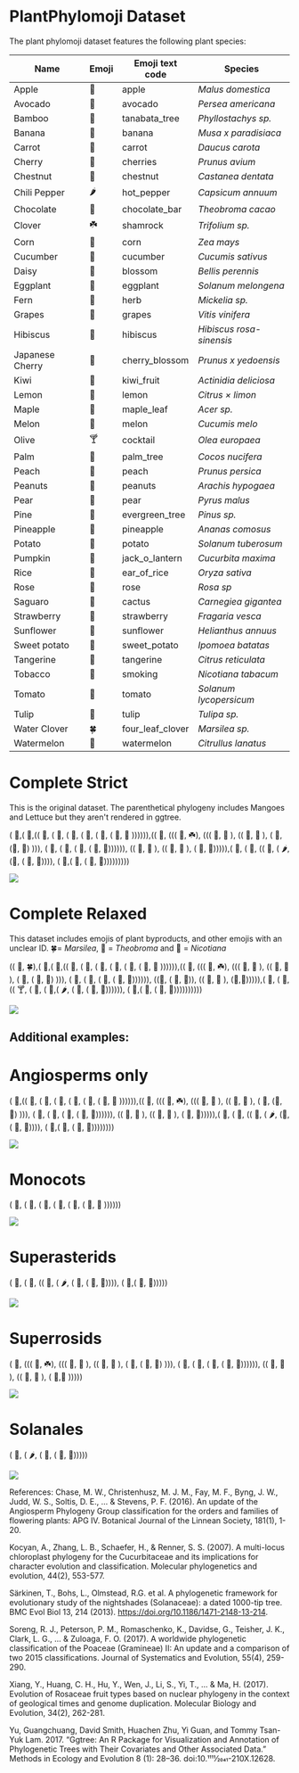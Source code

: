# PlantPhylomoji Dataset

The plant phylomoji dataset features the following plant species: 

| Name            | Emoji | Emoji text code  | Species                  |
|-----------------|-------|------------------|--------------------------|
| Apple           | 🍎     | apple            | *Malus domestica*        |
| Avocado         | 🥑     | avocado          | *Persea americana*       |
| Bamboo          | 🎋     | tanabata_tree    | *Phyllostachys sp.*          |
| Banana          | 🍌     | banana           | *Musa x paradisiaca*     |
| Carrot          | 🥕     | carrot           | *Daucus carota*          |
| Cherry          | 🍒     | cherries         | *Prunus avium*           |
| Chestnut        | 🌰     | chestnut         | *Castanea dentata*       |
| Chili Pepper    | 🌶️     | hot_pepper       | *Capsicum annuum*        |
| Chocolate       | 🍫     | chocolate_bar    | *Theobroma cacao*        |
| Clover          | ☘️     | shamrock         | *Trifolium sp.*              |
| Corn            | 🌽     | corn             | *Zea mays*               |
| Cucumber        | 🥒     | cucumber         | *Cucumis sativus*        |
| Daisy           | 🌼     | blossom          | *Bellis perennis*        |
| Eggplant        | 🍆     | eggplant         | *Solanum melongena*      |
| Fern            | 🌿     | herb             | *Mickelia sp.*               |
| Grapes          | 🍇     | grapes           | *Vitis vinifera*         |
| Hibiscus        | 🌺     | hibiscus         | *Hibiscus rosa-sinensis* |
| Japanese Cherry | 🌸     | cherry_blossom   | *Prunus x yedoensis*     |
| Kiwi            | 🥝     | kiwi_fruit       | *Actinidia deliciosa*    |
| Lemon           | 🍋     | lemon            | *Citrus × limon*         |
| Maple           | 🍁     | maple_leaf       | *Acer sp.*                   |
| Melon           | 🍈     | melon            | *Cucumis melo*           |
| Olive           | 🍸️     | cocktail         | *Olea europaea*          |
| Palm            | 🌴     | palm_tree        | *Cocos nucifera*         |
| Peach           | 🍑     | peach            | *Prunus persica*         |
| Peanuts         | 🥜     | peanuts          | *Arachis hypogaea*       |
| Pear            | 🍐     | pear             | *Pyrus malus*            |
| Pine            | 🌲     | evergreen_tree   | *Pinus sp.*                  |
| Pineapple       | 🍍     | pineapple        | *Ananas comosus*         |
| Potato          | 🥔     | potato           | *Solanum tuberosum*      |
| Pumpkin         | 🎃     | jack_o_lantern   | *Cucurbita maxima*       |
| Rice            | 🌾     | ear_of_rice      | *Oryza sativa*           |
| Rose            | 🌹     | rose             | *Rosa sp*                   |
| Saguaro         | 🌵     | cactus           | *Carnegiea gigantea*     |
| Strawberry      | 🍓     | strawberry       | *Fragaria vesca*         |
| Sunflower       | 🌻     | sunflower        | *Helianthus annuus*      |
| Sweet potato    | 🍠     | sweet_potato     | *Ipomoea batatas*        |
| Tangerine       | 🍊     | tangerine        | *Citrus reticulata*      |
| Tobacco         | 🚬     | smoking          | *Nicotiana tabacum*      |
| Tomato          | 🍅     | tomato           | *Solanum lycopersicum*   |
| Tulip           | 🌷     | tulip            | *Tulipa sp.*                 |
| Water Clover    | 🍀     | four_leaf_clover | *Marsilea sp.*               |
| Watermelon      | 🍉     | watermelon       | *Citrullus lanatus*      |


# Complete Strict 

This is the original dataset. The parenthetical phylogeny includes Mangoes and Lettuce but they aren't rendered in ggtree.

( 🌲,( 🥑,(( 🌷, ( 🌴, ( 🍌, ( 🍍, ( 🌽, ( 🎋, 🌾 )))))),(( 🍇, ((( 🥜, ☘️), ((( 🌹, 🍓 ), (( 🍎, 🍐 ), ( 🍑, (🌸, 🍒) ))), ( 🌰, ( 🎃, ( 🍉, ( 🥒, 🍈)))))), (( 🌺, 🥦 ), (( 🍊, 🍋 ), ( 🍁, 🥭))))),( 🌵, ( 🥝, (( 🍠, ( 🌶️, (🍆, ( 🥔, 🍅)))), ( 🥕,( 🥬, ( 🌻, 🌼)))))))))

![](./images/complete_plant_phylomoji.png) 

# Complete Relaxed

This dataset includes emojis of plant byproducts, and other emojis with an unclear ID. 
🍀= *Marsilea*,  🍫 = *Theobroma* and  🚬 = *Nicotiana*

(( 🌿, 🍀),( 🌲,( 🥑,(( 🌷, ( 🌴, ( 🍌, ( 🍍, ( 🌽, ( 🎋, 🌾 )))))),(( 🍇, ((( 🥜, ☘️), ((( 🌹, 🍓 ), (( 🍎, 🍐 ), ( 🍑, ( 🌸, 🍒) ))), ( 🌰, ( 🎃, ( 🍉, ( 🥒, 🍈)))))), ((🥦, ( 🌺, 🍫)), (( 🍊, 🍋 ), (🍁,🥭))))),( 🌵, ( 🥝,(( 🍸️, ( 🍠, ( 🚬,( 🌶️, ( 🍆, ( 🥔, 🍅)))))), ( 🥕,( 🥬, ( 🌻, 🌼))))))))))

![](./images/complete_r_plant_phylomoji.png) 

## Additional examples:


# Angiosperms only

( 🥑,(( 🌷, ( 🌴, ( 🍌, ( 🍍, ( 🌽, ( 🎋, 🌾 )))))),(( 🍇, ((( 🥜, ☘️), ((( 🌹, 🍓 ), (( 🍎, 🍐 ), ( 🍑, (🌸, 🍒) ))), ( 🌰, ( 🎃, ( 🍉, ( 🥒, 🍈)))))), (( 🌺, 🥦 ), (( 🍊, 🍋 ), ( 🍁, 🥭))))),( 🌵, ( 🥝, (( 🍠, ( 🌶️, (🍆, ( 🥔, 🍅)))), ( 🥕,( 🥬, ( 🌻, 🌼)))))))) 

![](./images/angiosperms.png) 

# Monocots

( 🌷, ( 🌴, ( 🍌, ( 🍍, ( 🌽, ( 🎋, 🌾 )))))) 

![](./images/monocots.png) 

# Superasterids

( 🌵, ( 🥝, (( 🍠, ( 🌶️, ( 🍆, ( 🥔, 🍅)))), ( 🥕,( 🌻, 🌼))))) 

![](./images/superasterids.png) 

# Superrosids

( 🍇, ((( 🥜, ☘️), ((( 🌹, 🍓 ), (( 🍎, 🍐 ), ( 🍑, ( 🌸, 🍒) ))), ( 🌰, ( 🎃, ( 🍉, ( 🥒, 🍈)))))), (( 🌺, 🥦 ), (( 🍊, 🍋 ), ( 🍁,🥭 )))))

![](./images/superrosids.png) 

# Solanales

( 🍠, ( 🌶️, ( 🍆, ( 🥔, 🍅)))))

![](./images/solanales.png) 

 References: 
 Chase, M. W., Christenhusz, M. J. M., Fay, M. F., Byng, J. W., Judd, W. S., Soltis, D. E., ... & Stevens, P. F. (2016). An update of the Angiosperm Phylogeny Group classification for the orders and families of flowering plants: APG IV. Botanical Journal of the Linnean Society, 181(1), 1-20.
 
 Kocyan, A., Zhang, L. B., Schaefer, H., & Renner, S. S. (2007). A multi-locus chloroplast phylogeny for the Cucurbitaceae and its implications for character evolution and classification. Molecular phylogenetics and evolution, 44(2), 553-577.
 
 Särkinen, T., Bohs, L., Olmstead, R.G. et al. A phylogenetic framework for evolutionary study of the nightshades (Solanaceae): a dated 1000-tip tree. BMC Evol Biol 13, 214 (2013). https://doi.org/10.1186/1471-2148-13-214.
 
 Soreng, R. J., Peterson, P. M., Romaschenko, K., Davidse, G., Teisher, J. K., Clark, L. G., ... & Zuloaga, F. O. (2017). A worldwide phylogenetic classification of the Poaceae (Gramineae) II: An update and a comparison of two 2015 classifications. Journal of Systematics and Evolution, 55(4), 259-290.
 
 Xiang, Y., Huang, C. H., Hu, Y., Wen, J., Li, S., Yi, T., ... & Ma, H. (2017). Evolution of Rosaceae fruit types based on nuclear phylogeny in the context of geological times and genome duplication. Molecular Biology and Evolution, 34(2), 262-281.
 
 Yu, Guangchuang, David Smith, Huachen Zhu, Yi Guan, and Tommy Tsan-Yuk Lam. 2017. “Ggtree: An R Package for Visualization and Annotation of Phylogenetic Trees with Their Covariates and Other Associated Data.” Methods in Ecology and Evolution 8 (1): 28–36. doi:10.1111⁄2041-210X.12628.


